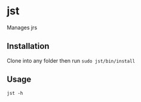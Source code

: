 # jst

Manages jrs

## Installation

Clone into any folder then run ``sudo jst/bin/install``

## Usage

    jst -h